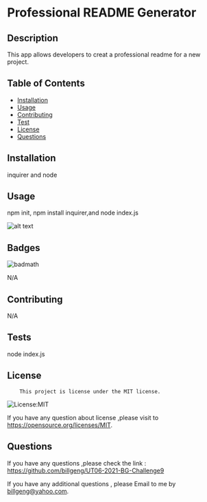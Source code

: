 
  
  # Professional README Generator
  

  ## Description 

  This app allows developers to creat a professional readme for a new project.

  ## Table of Contents

  * [Installation](#installation)
  * [Usage](#usage)
  * [Contributing](#contributing) 
  * [Test](#tests) 
  * [License](#license) 
  * [Questions](#questions) 

  ## Installation

  inquirer and node

  ## Usage 

  npm init, npm install inquirer,and node index.js

  ![alt text](./assets/images/screenshot.png)
  
  ## Badges

  ![badmath](https://img.shields.io/github/languages/top/nielsenjared/badmath)

  N/A

  ## Contributing

  N/A

  ## Tests

  node index.js

  ## License

  
        This project is license under the MIT license.
    

  ![License:MIT](https://img.shields.io/badge/License-MIT-brightgreen)

   If you have any question about license ,please visit to https://opensource.org/licenses/MIT.

  ## Questions

  If you have any questions ,please check the link : https://github.com/billgeng/UT06-2021-BG-Challenge9 

  If you have any additional questions , please Email to me by billgeng@yahoo.com.

